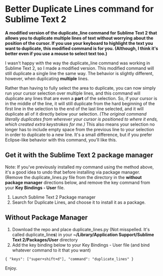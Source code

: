 Better Duplicate Lines command for Sublime Text 2
================

**A modified version of the duplicate_line command for Sublime Text 2 that allows you to duplicate multiple lines of text without worrying about the position of the cursor. If you use your keyboard to highlight the text you want to duplicate, this modified command is for you. (Although, I think it's better even if you use a mouse to select text too.)**

I wasn't happy with the way the duplicate_line command was working in Sublime Text 2, so I made a modified version. This modified command will still duplicate a single line the same way. The behavior is slightly different, however, when duplicating **multiple** lines.

Rather than having to fully select the area to duplicate, you can now simply run your cursor selection over multiple lines, and this command will duplicate any lines that are even a **part** of the selection. So, if your cursor is in the middle of the line, it will still duplicate from the hard beginning of the first line in the selection to the end of the last line selected, and it will duplicate all of it directly below your selection. *(The original command literally duplicates from wherever your cursor is positioned to where it ends, which created extra keystrokes for me.)* This also means your selection no longer has to include empty space from the previous line to your selection in order to duplicate to a new line. It's a small difference, but if you prefer Eclipse-like behavior with this command, you'll like this.


Get it with the Sublime Text 2 package manager
------------------

Note: If you've previously installed my command using the method above, it's a good idea to undo that before installing via package manager. (Remove the duplicate_lines.py file from the directory in the **without package manager** directions below, and remove the key command from your **Key Bindings - User** file.

1. Launch Sublime Text 2 Package manager
2. Search for Duplicate Lines, and choose it to install it as a package.


Without Package Manager
-----------------

1. Download the repo and place duplicate_lines.py (Not misspelled. It's called duplicate_line**s**) in your **~/Library/Application Support/Sublime Text 2/Packages/User** directory
2. Add the key binding below to your Key Bindings - User file (and bind whatever command to it that you want)

```{ "keys": ["super+shift+d"], "command": "duplicate_lines" }```


Enjoy.
